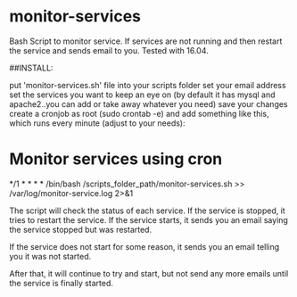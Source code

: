 # monitor-services

Bash Script to monitor service. If services are not running and then restart the service and sends email to you. Tested with 16.04.

##INSTALL:

put 'monitor-services.sh' file into your scripts folder
set your email address
set the services you want to keep an eye on (by default it has mysql and apache2..you can add or take away whatever you need)
save your changes
create a cronjob as root (sudo crontab -e) and add something like this, which runs every minute (adjust to your needs):

# Monitor services using cron
*/1 *  * * * /bin/bash /scripts_folder_path/monitor-services.sh >> /var/log/monitor-service.log 2>&1



The script will check the status of each service. If the service is stopped, it tries to restart the service. If the service starts, it sends you an email saying the service stopped but was restarted.

If the service does not start for some reason, it sends you an email telling you it was not started.

After that, it will continue to try and start, but not send any more emails until the service is finally started.
